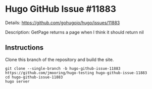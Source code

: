 # Hugo GitHub Issue #11883

Details: <https://github.com/gohugoio/hugo/issues/11883>

Description: GetPage returns a page when I think it should return nil

## Instructions

Clone this branch of the repository and build the site.

```text
git clone --single-branch -b hugo-github-issue-11883 https://github.com/jmooring/hugo-testing hugo-github-issue-11883
cd hugo-github-issue-11883
hugo server
```
